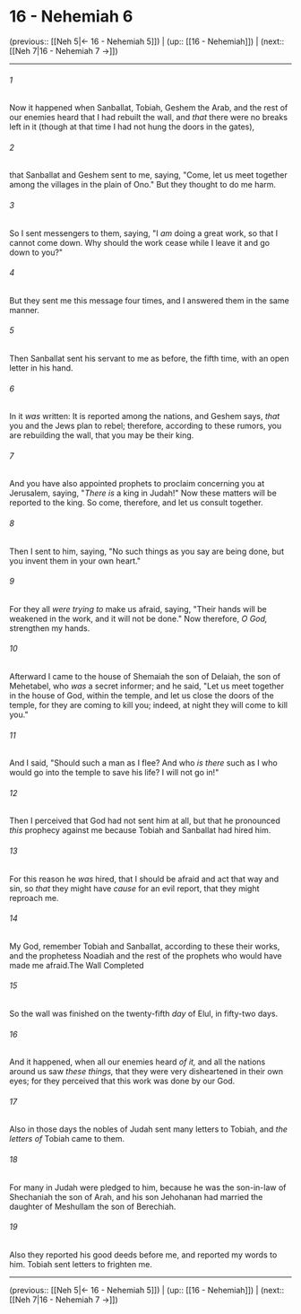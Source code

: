 # 16 - Nehemiah 6

(previous:: [[Neh 5|← 16 - Nehemiah 5]]) | (up:: [[16 - Nehemiah]]) | (next:: [[Neh 7|16 - Nehemiah 7 →]])

***


###### 1 
Now it happened when Sanballat, Tobiah, Geshem the Arab, and the rest of our enemies heard that I had rebuilt the wall, and _that_ there were no breaks left in it (though at that time I had not hung the doors in the gates), 

###### 2 
that Sanballat and Geshem sent to me, saying, "Come, let us meet together among the villages in the plain of Ono." But they thought to do me harm. 

###### 3 
So I sent messengers to them, saying, "I _am_ doing a great work, so that I cannot come down. Why should the work cease while I leave it and go down to you?" 

###### 4 
But they sent me this message four times, and I answered them in the same manner. 

###### 5 
Then Sanballat sent his servant to me as before, the fifth time, with an open letter in his hand. 

###### 6 
In it _was_ written: It is reported among the nations, and Geshem says, _that_ you and the Jews plan to rebel; therefore, according to these rumors, you are rebuilding the wall, that you may be their king. 

###### 7 
And you have also appointed prophets to proclaim concerning you at Jerusalem, saying, "_There is_ a king in Judah!" Now these matters will be reported to the king. So come, therefore, and let us consult together. 

###### 8 
Then I sent to him, saying, "No such things as you say are being done, but you invent them in your own heart." 

###### 9 
For they all _were trying to_ make us afraid, saying, "Their hands will be weakened in the work, and it will not be done." Now therefore, _O God,_ strengthen my hands. 

###### 10 
Afterward I came to the house of Shemaiah the son of Delaiah, the son of Mehetabel, who _was_ a secret informer; and he said, "Let us meet together in the house of God, within the temple, and let us close the doors of the temple, for they are coming to kill you; indeed, at night they will come to kill you." 

###### 11 
And I said, "Should such a man as I flee? And who _is there_ such as I who would go into the temple to save his life? I will not go in!" 

###### 12 
Then I perceived that God had not sent him at all, but that he pronounced _this_ prophecy against me because Tobiah and Sanballat had hired him. 

###### 13 
For this reason he _was_ hired, that I should be afraid and act that way and sin, so _that_ they might have _cause_ for an evil report, that they might reproach me. 

###### 14 
My God, remember Tobiah and Sanballat, according to these their works, and the prophetess Noadiah and the rest of the prophets who would have made me afraid.The Wall Completed 

###### 15 
So the wall was finished on the twenty-fifth _day_ of Elul, in fifty-two days. 

###### 16 
And it happened, when all our enemies heard _of it,_ and all the nations around us saw _these things,_ that they were very disheartened in their own eyes; for they perceived that this work was done by our God. 

###### 17 
Also in those days the nobles of Judah sent many letters to Tobiah, and _the letters of_ Tobiah came to them. 

###### 18 
For many in Judah were pledged to him, because he was the son-in-law of Shechaniah the son of Arah, and his son Jehohanan had married the daughter of Meshullam the son of Berechiah. 

###### 19 
Also they reported his good deeds before me, and reported my words to him. Tobiah sent letters to frighten me.

***

(previous:: [[Neh 5|← 16 - Nehemiah 5]]) | (up:: [[16 - Nehemiah]]) | (next:: [[Neh 7|16 - Nehemiah 7 →]])
